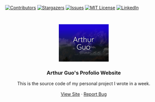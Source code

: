 <!-- PROJECT SHIELDS -->
[![Contributors][contributors-shield]][contributors-url]
[![Stargazers][stars-shield]][stars-url]
[![Issues][issues-shield]][issues-url]
[![MIT License][license-shield]][license-url]
[![LinkedIn][linkedin-shield]](https://www.linkedin.com/in/arthur-guo-a59346148/)

<br />
<p align="center">
  <img src="https://github.com/HypernovaTX/hypernovatx.github.io/blob/main/public/meta.jpg?raw=true" alt="Logo" width="160" height="120">

  <h3 align="center">Arthur Guo's Profolio Website</h3>

  <p align="center">
    This is the source code of my personal project I wrote in a week.
    <br />
    <br />
    <a href="https://hypernovatx.github.io/">View Site</a>
    ·
    <a href="https://github.com/othneildrew/HypernovaTX/hypernovatx.github.io/issues">Report Bug</a>
  </p>
</p>




<!-- MARKDOWN LINKS & IMAGES -->
<!-- https://www.markdownguide.org/basic-syntax/#reference-style-links -->
[contributors-shield]: https://img.shields.io/github/contributors/HypernovaTX/hypernovatx.github.io.svg?style=for-the-badge
[contributors-url]: https://github.com/HypernovaTX/hypernovatx.github.io/graphs/contributors
[stars-shield]: https://img.shields.io/github/stars/HypernovaTX/hypernovatx.github.io.svg?style=for-the-badge
[stars-url]: https://github.com/HypernovaTX/hypernovatx.github.io/stargazers
[issues-shield]: https://img.shields.io/github/issues/HypernovaTX/hypernovatx.github.io.svg?style=for-the-badge
[issues-url]: https://github.com/HypernovaTX/hypernovatx.github.io/issues
[license-shield]: https://img.shields.io/github/license/HypernovaTX/hypernovatx.github.io.svg?style=for-the-badge
[license-url]: https://github.com/HypernovaTX/hypernovatx.github.io/blob/master/LICENSE.txt
[linkedin-shield]: https://img.shields.io/badge/-LinkedIn-black.svg?style=for-the-badge&logo=linkedin&colorB=555
[linkedin-url]: https://linkedin.com/in/arthur-guo-a59346148
[product-screenshot]: images/screenshot.png
